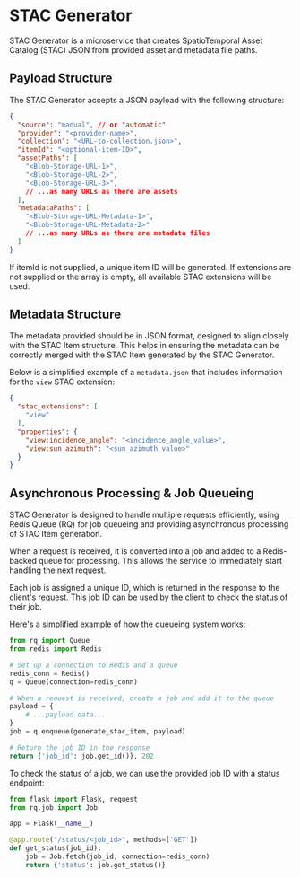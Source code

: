 # STAC Generator

STAC Generator is a microservice that creates SpatioTemporal Asset Catalog (STAC) JSON from provided asset and metadata file paths.

## Payload Structure

The STAC Generator accepts a JSON payload with the following structure:

```json
{
  "source": "manual", // or "automatic"
  "provider": "<provider-name>",
  "collection": "<URL-to-collection.json>",
  "itemId": "<optional-item-ID>",
  "assetPaths": [
    "<Blob-Storage-URL-1>",
    "<Blob-Storage-URL-2>",
    "<Blob-Storage-URL-3>",
    // ...as many URLs as there are assets
  ],
  "metadataPaths": [
    "<Blob-Storage-URL-Metadata-1>",
    "<Blob-Storage-URL-Metadata-2>"
    // ...as many URLs as there are metadata files
  ]
}
```

If itemId is not supplied, a unique item ID will be generated. 
If extensions are not supplied or the array is empty, all available STAC extensions will be used.

## Metadata Structure

The metadata provided should be in JSON format, designed to align closely with the STAC Item structure. This helps in ensuring the metadata can be correctly merged with the STAC Item generated by the STAC Generator. 

Below is a simplified example of a `metadata.json` that includes information for the `view` STAC extension:

```json
{
  "stac_extensions": [
    "view"
  ],
  "properties": {
    "view:incidence_angle": "<incidence_angle_value>",
    "view:sun_azimuth": "<sun_azimuth_value>"
  }
}
```

## Asynchronous Processing & Job Queueing

STAC Generator is designed to handle multiple requests efficiently, using Redis Queue (RQ) for job queueing and providing asynchronous processing of STAC Item generation.

When a request is received, it is converted into a job and added to a Redis-backed queue for processing. This allows the service to immediately start handling the next request.

Each job is assigned a unique ID, which is returned in the response to the client's request. This job ID can be used by the client to check the status of their job.

Here's a simplified example of how the queueing system works:

```python
from rq import Queue
from redis import Redis

# Set up a connection to Redis and a queue
redis_conn = Redis()
q = Queue(connection=redis_conn)

# When a request is received, create a job and add it to the queue
payload = {
    # ...payload data...
}
job = q.enqueue(generate_stac_item, payload)

# Return the job ID in the response
return {'job_id': job.get_id()}, 202
```

To check the status of a job, we can use the provided job ID with a status endpoint:

```python
from flask import Flask, request
from rq.job import Job

app = Flask(__name__)

@app.route("/status/<job_id>", methods=['GET'])
def get_status(job_id):
    job = Job.fetch(job_id, connection=redis_conn)
    return {'status': job.get_status()}
```